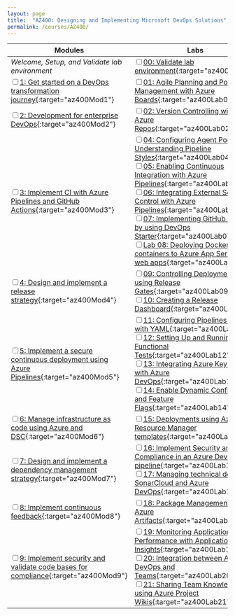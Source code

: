 ```yaml
---
layout: page
title:  "AZ400: Designing and Implementing Microsoft DevOps Solutions"
permalink: /courses/AZ400/
---
```


| Modules                                                                                                                  | Labs |
| ------------------------------------------------------------------------------------------------------------------------ | - |
| _Welcome, Setup, and Validate lab environment_                                                                           | <input type="checkbox" class="box" name="az400-lab00" id="az400-lab00" />[00: Validate lab environment][lab00]{:target="az400Lab00"} |
| <input type="checkbox" class="box" name="az400-mod01" id="az400-mod01" />[1: Get started on a DevOps transformation journey][mod01]{:target="az400Mod1"}                 | <input type="checkbox" class="box" name="az400-lab01" id="az400-lab01" />[01: Agile Planning and Portfolio Management with Azure Boards][lab01]{:target="az400Lab01"} |
| <input type="checkbox" class="box" name="az400-mod02" id="az400-mod02" />[2: Development for enterprise DevOps][mod02]{:target="az400Mod2"}                              | <input type="checkbox" class="box" name="az400-lab02" id="az400-lab02" />[02: Version Controlling with Git in Azure Repos][lab02]{:target="az400Lab02"} |
| <input type="checkbox" class="box" name="az400-mod03" id="az400-mod03" />[3: Implement CI with Azure Pipelines and GitHub Actions][mod03]{:target="az400Mod3"}           | <input type="checkbox" class="box" name="az400-lab04" id="az400-lab04" />[04: Configuring Agent Pools and Understanding Pipeline Styles][lab04]{:target="az400Lab04"}    <br /><input type="checkbox" class="box" name="az400-lab05" id="az400-lab05" />[05: Enabling Continuous Integration with Azure Pipelines][lab05]{:target="az400Lab05"}<br /><input type="checkbox" class="box" name="az400-lab06" id="az400-lab06" />[06: Integrating External Source Control with Azure Pipelines][lab06]{:target="az400Lab06"}<br /><input type="checkbox" class="box" name="az400-lab07" id="az400-lab07" />[07: Implementing GitHub Actions by using DevOps Starter][lab07]{:target="az400Lab07"}<br /><input type="checkbox" class="box" name="az400-lab08" id="az400-lab08" />[Lab 08: Deploying Docker containers to Azure App Service web apps][lab08]{:target="az400Lab08"} |
| <input type="checkbox" class="box" name="az400-mod04" id="az400-mod04" />[4: Design and implement a release strategy][mod04]{:target="az400Mod4"}                        | <input type="checkbox" class="box" name="az400-lab09" id="az400-lab09" />[09: Controlling Deployments using Release Gates][lab09]{:target="az400Lab09"}                  <br /><input type="checkbox" class="box" name="az400-lab10" id="az400-lab10" />[10: Creating a Release Dashboard][lab10]{:target="az400Lab10"} |
| <input type="checkbox" class="box" name="az400-mod05" id="az400-mod05" />[5: Implement a secure continuous deployment using Azure Pipelines][mod05]{:target="az400Mod5"} | <input type="checkbox" class="box" name="az400-lab11" id="az400-lab11" />[11: Configuring Pipelines as Code with YAML][lab11]{:target="az400Lab11"}                      <br /><input type="checkbox" class="box" name="az400-lab12" id="az400-lab12" />[12: Setting Up and Running Functional Tests][lab12]{:target="az400Lab12"}             <br /><input type="checkbox" class="box" name="az400-lab13" id="az400-lab13" />[13: Integrating Azure Key Vault with Azure DevOps][lab13]{:target="az400Lab13"}           <br /><input type="checkbox" class="box" name="az400-lab14" id="az400-lab14" />[14: Enable Dynamic Configuration and Feature Flags][lab14]{:target="az400Lab14"} |
| <input type="checkbox" class="box" name="az400-mod06" id="az400-mod06" />[6: Manage infrastructure as code using Azure and DSC][mod06]{:target="az400Mod6"}              | <input type="checkbox" class="box" name="az400-lab15" id="az400-lab15" />[15: Deployments using Azure Resource Manager templates][lab15]{:target="az400Lab15"} |
| <input type="checkbox" class="box" name="az400-mod07" id="az400-mod07" />[7: Design and implement a dependency management strategy][mod07]{:target="az400Mod7"}          | <input type="checkbox" class="box" name="az400-lab16" id="az400-lab16" />[16: Implement Security and Compliance in an Azure DevOps pipeline][lab16]{:target="az400Lab16"}<br /><input type="checkbox" class="box" name="az400-lab17" id="az400-lab17" />[17: Managing technical debt with SonarCloud and Azure DevOps][lab17]{:target="az400Lab17"} |
| <input type="checkbox" class="box" name="az400-mod08" id="az400-mod08" />[8: Implement continuous feedback][mod08]{:target="az400Mod8"}                                  | <input type="checkbox" class="box" name="az400-lab18" id="az400-lab18" />[18: Package Management with Azure Artifacts][lab18]{:target="az400Lab18"} |
| <input type="checkbox" class="box" name="az400-mod09" id="az400-mod09" />[9: Implement security and validate code bases for compliance][mod09]{:target="az400Mod9"}      | <input type="checkbox" class="box" name="az400-lab19" id="az400-lab19" />[19: Monitoring Application Performance with Application Insights][lab19]{:target="az400Lab19"} <br /><input type="checkbox" class="box" name="az400-lab20" id="az400-lab20" />[20: Integration between Azure DevOps and Teams][lab20]{:target="az400Lab20"}          <br /><input type="checkbox" class="box" name="az400-lab21" id="az400-lab21" />[21: Sharing Team Knowledge using Azure Project Wikis][lab21]{:target="az400Lab21"} |

[mod01]: Mods/Mod01
[mod02]: Mods/Mod02
[mod03]: Mods/Mod03
[mod04]: Mods/Mod04
[mod05]: Mods/Mod05
[mod06]: Mods/Mod06
[mod07]: Mods/Mod07
[mod08]: Mods/Mod08
[mod09]: Mods/Mod09
[lab00]: Labs/AZ400_M00_Validate_lab_environment
[lab01]: Labs/AZ400_M01_L01_Agile_Planning_and_Portfolio_Management_with_Azure_Boards
[lab02]: Labs/AZ400_M02_L02_Version_Controlling_with_Git_in_Azure_Repos
[lab04]: Labs/AZ400_M03_L04_Configuring_Agent_Pools_and_Understanding_Pipeline_Styles
[lab05]: Labs/AZ400_M03_L05_Enabling_Continuous_Integration_with_Azure_Pipelines
[lab06]: Labs/AZ400_M03_L06_Integrating_External_Source_Control_with_Azure_Pipelines
[lab07]: Labs/AZ400_M03_L07_Implementing_GitHub_Actions_for_CI_CD
[lab08]: Labs/AZ400_M03_L08_Deploying_Docker_containers_to_Azure_App_Service_web_apps
[lab09]: Labs/AZ400_M04_L09_Controlling_Deployments_using_Release_Gates
[lab10]: Labs/AZ400_M04_L10_Creating_a_Release_Dashboard
[lab11]: Labs/AZ400_M05_L11_Configuring_Pipelines_as_Code_with_YAML
[lab12]: Labs/AZ400_M05_L12_Setting_Up_and_Running_Functional_Tests
[lab13]: Labs/AZ400_M05_L13_Integrating_Azure_Key_Vault_with_Azure_DevOps
[lab14]: Labs/AZ400_M05_L14_Enable_Dynamic_Configuration_and_Feature_Flags
[lab15]: Labs/AZ400_M06_L15_Azure_Deployments_Using_Resource_Manager_Templates
[lab16]: Labs/AZ400_M07_L16_Implement_Security_and_Compliance_in_an_Azure_Pipeline
[lab17]: Labs/AZ400_M07_L17_Managing_technical_debt_with_SonarQube_and_Azure_DevOps
[lab18]: Labs/AZ400_M08_L18_Package_Management_with_Azure_Artifacts
[lab19]: Labs/AZ400_M09_L19_Monitoring_Application_Performance_with_Application_Insights
[lab20]: Labs/AZ400_M09_L20_Integration_between_Azure_DevOps_and_Teams
[lab21]: Labs/AZ400_M09_L21_Sharing_Team_Knowledge_using_Azure_Project_Wikis
